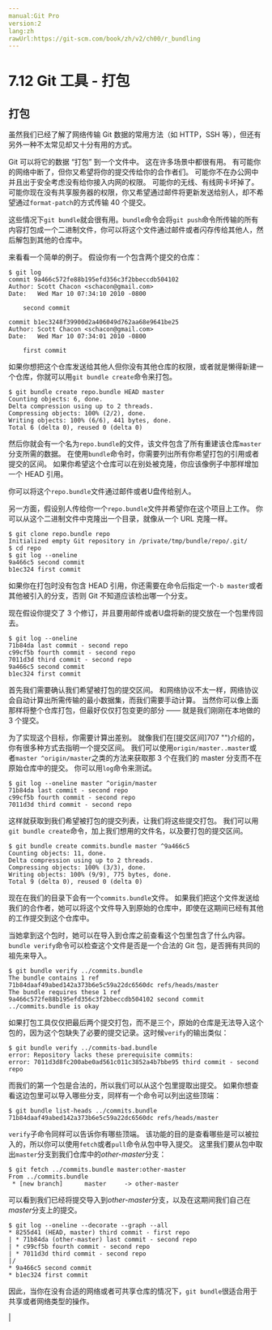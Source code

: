```yaml
---
manual:Git Pro
version:2
lang:zh
rawUrl:https://git-scm.com/book/zh/v2/ch00/r_bundling
---
```



# 7.12 Git 工具 - 打包

## 打包<a name="r_bundling"></a>


虽然我们已经了解了网络传输 Git 数据的常用方法（如 HTTP，SSH 等），但还有另外一种不太常见却又十分有用的方式。




Git 可以将它的数据 “打包” 到一个文件中。 这在许多场景中都很有用。 有可能你的网络中断了，但你又希望将你的提交传给你的合作者们。 可能你不在办公网中并且出于安全考虑没有给你接入内网的权限。 可能你的无线、有线网卡坏掉了。 可能你现在没有共享服务器的权限，你又希望通过邮件将更新发送给别人，却不希望通过`format-patch`的方式传输 40 个提交。




这些情况下`git bundle`就会很有用。`bundle`命令会将`git push`命令所传输的所有内容打包成一个二进制文件，你可以将这个文件通过邮件或者闪存传给其他人，然后解包到其他的仓库中。




来看看一个简单的例子。 假设你有一个包含两个提交的仓库：



```
$ git log
commit 9a466c572fe88b195efd356c3f2bbeccdb504102
Author: Scott Chacon <schacon@gmail.com>
Date:   Wed Mar 10 07:34:10 2010 -0800

    second commit

commit b1ec3248f39900d2a406049d762aa68e9641be25
Author: Scott Chacon <schacon@gmail.com>
Date:   Wed Mar 10 07:34:01 2010 -0800

    first commit
```




如果你想把这个仓库发送给其他人但你没有其他仓库的权限，或者就是懒得新建一个仓库，你就可以用`git bundle create`命令来打包。



```
$ git bundle create repo.bundle HEAD master
Counting objects: 6, done.
Delta compression using up to 2 threads.
Compressing objects: 100% (2/2), done.
Writing objects: 100% (6/6), 441 bytes, done.
Total 6 (delta 0), reused 0 (delta 0)
```




然后你就会有一个名为`repo.bundle`的文件，该文件包含了所有重建该仓库`master`分支所需的数据。 在使用`bundle`命令时，你需要列出所有你希望打包的引用或者提交的区间。 如果你希望这个仓库可以在别处被克隆，你应该像例子中那样增加一个 HEAD 引用。




你可以将这个`repo.bundle`文件通过邮件或者U盘传给别人。




另一方面，假设别人传给你一个`repo.bundle`文件并希望你在这个项目上工作。 你可以从这个二进制文件中克隆出一个目录，就像从一个 URL 克隆一样。



```
$ git clone repo.bundle repo
Initialized empty Git repository in /private/tmp/bundle/repo/.git/
$ cd repo
$ git log --oneline
9a466c5 second commit
b1ec324 first commit
```




如果你在打包时没有包含 HEAD 引用，你还需要在命令后指定一个`-b master`或者其他被引入的分支，否则 Git 不知道应该检出哪一个分支。




现在假设你提交了 3 个修订，并且要用邮件或者U盘将新的提交放在一个包里传回去。



```
$ git log --oneline
71b84da last commit - second repo
c99cf5b fourth commit - second repo
7011d3d third commit - second repo
9a466c5 second commit
b1ec324 first commit
```




首先我们需要确认我们希望被打包的提交区间。 和网络协议不太一样，网络协议会自动计算出所需传输的最小数据集，而我们需要手动计算。 当然你可以像上面那样将整个仓库打包，但最好仅仅打包变更的部分 —— 就是我们刚刚在本地做的 3 个提交。




为了实现这个目标，你需要计算出差别。 就像我们在[提交区间]707 "")介绍的，你有很多种方式去指明一个提交区间。 我们可以使用`origin/master..master`或者`master ^origin/master`之类的方法来获取那 3 个在我们的 master 分支而不在原始仓库中的提交。 你可以用`log`命令来测试。



```
$ git log --oneline master ^origin/master
71b84da last commit - second repo
c99cf5b fourth commit - second repo
7011d3d third commit - second repo
```




这样就获取到我们希望被打包的提交列表，让我们将这些提交打包。 我们可以用`git bundle create`命令，加上我们想用的文件名，以及要打包的提交区间。



```
$ git bundle create commits.bundle master ^9a466c5
Counting objects: 11, done.
Delta compression using up to 2 threads.
Compressing objects: 100% (3/3), done.
Writing objects: 100% (9/9), 775 bytes, done.
Total 9 (delta 0), reused 0 (delta 0)
```




现在在我们的目录下会有一个`commits.bundle`文件。 如果我们把这个文件发送给我们的合作者，她可以将这个文件导入到原始的仓库中，即使在这期间已经有其他的工作提交到这个仓库中。




当她拿到这个包时，她可以在导入到仓库之前查看这个包里包含了什么内容。`bundle verify`命令可以检查这个文件是否是一个合法的 Git 包，是否拥有共同的祖先来导入。



```
$ git bundle verify ../commits.bundle
The bundle contains 1 ref
71b84daaf49abed142a373b6e5c59a22dc6560dc refs/heads/master
The bundle requires these 1 ref
9a466c572fe88b195efd356c3f2bbeccdb504102 second commit
../commits.bundle is okay
```




如果打包工具仅仅把最后两个提交打包，而不是三个，原始的仓库是无法导入这个包的，因为这个包缺失了必要的提交记录。这时候`verify`的输出类似：



```
$ git bundle verify ../commits-bad.bundle
error: Repository lacks these prerequisite commits:
error: 7011d3d8fc200abe0ad561c011c3852a4b7bbe95 third commit - second repo
```




而我们的第一个包是合法的，所以我们可以从这个包里提取出提交。 如果你想查看这边包里可以导入哪些分支，同样有一个命令可以列出这些顶端：



```
$ git bundle list-heads ../commits.bundle
71b84daaf49abed142a373b6e5c59a22dc6560dc refs/heads/master
```




`verify`子命令同样可以告诉你有哪些顶端。 该功能的目的是查看哪些是可以被拉入的，所以你可以使用`fetch`或者`pull`命令从包中导入提交。 这里我们要从包中取出`master`分支到我们仓库中的*other-master*分支：



```
$ git fetch ../commits.bundle master:other-master
From ../commits.bundle
 * [new branch]      master     -> other-master
```




可以看到我们已经将提交导入到*other-master*分支，以及在这期间我们自己在*master*分支上的提交。



```
$ git log --oneline --decorate --graph --all
* 8255d41 (HEAD, master) third commit - first repo
| * 71b84da (other-master) last commit - second repo
| * c99cf5b fourth commit - second repo
| * 7011d3d third commit - second repo
|/
* 9a466c5 second commit
* b1ec324 first commit
```




因此，当你在没有合适的网络或者可共享仓库的情况下，`git bundle`很适合用于共享或者网络类型的操作。


|



